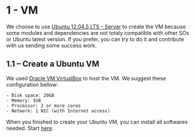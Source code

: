 # 1 - VM

We choose to use [Ubuntu 12.04.5 LTS - Server](http://releases.ubuntu.com/12.04/) to create the VM because some modules and dependencies are not totaly compatible with other SOs or Ubuntu latest version. If you prefer, you can try to do it and contribute with us sending some success work.

## 1.1 – Create a Ubuntu VM

We used [Oracle VM VirtualBox](https://www.virtualbox.org/) to host the VM. We suggest these configuration bellow:

```
- Disk space: 20GB
- Memory: 3GB
- Processor: 2 or more cores
- Network: 1 NIC (with Internet access)
```
When you finished to create your Ubuntu VM, you can install all softwares needed. Start [here](https://github.com/emersonbarea/testes/blob/master/2_install_NS-3_DCE.md).
